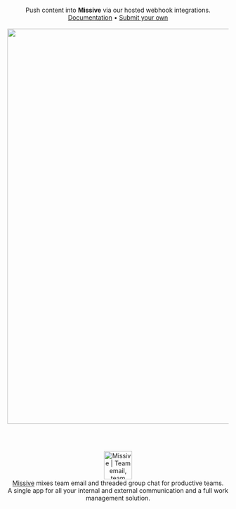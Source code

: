 <div align="center">
  <br>Push content into <b>Missive</b> via our hosted webhook integrations.
  <br><a href="https://missiveapp.com/help/api-documentation/posts">Documentation</a> • <a href="https://github.com/missive/missive-webhooks/pulls">Submit your own</a>
  <br><br><img width="898" src="https://raw.githubusercontent.com/missive/missive-webhooks/master/assets/integrations.png">
</div>


<br><br>
<div align="center">
  <a title="Team email, team chat, team tasks, one app" href="https://missiveapp.com"><img width="64" alt="Missive | Team email, team chat, team tasks, one app" src="https://user-images.githubusercontent.com/436043/32532559-0d15ddfc-c400-11e7-8a24-64d0157d0cb0.png"></a>
  <br><a title="Team email, team chat, team tasks, one app" href="https://missiveapp.com">Missive</a> mixes team email and threaded group chat for productive teams.
  <br>A single app for all your internal and external communication and a full work management solution.
</div>
